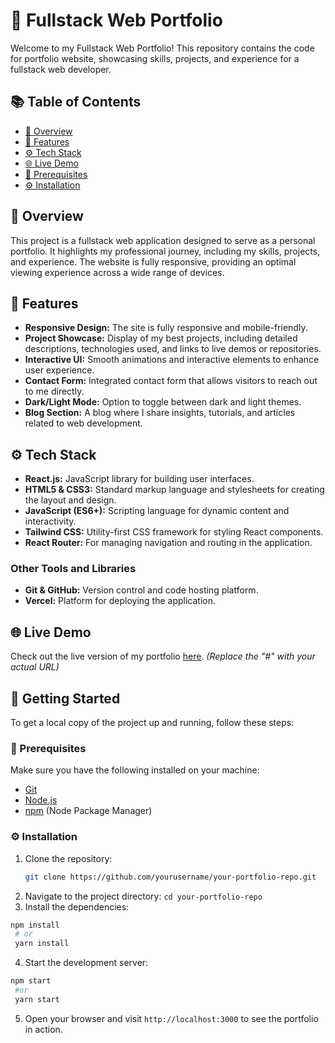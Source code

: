 # 🎉 Fullstack Web Portfolio

Welcome to my Fullstack Web Portfolio! This repository contains the code for portfolio website, showcasing skills, projects, and experience for a fullstack web developer.

## 📚 Table of Contents

- [📖 Overview](#-overview)
- [🔋 Features](#-features)
- [⚙️ Tech Stack](#️-tech-stack)
- [🌐 Live Demo](#-live-demo)
- [🔧 Prerequisites](#-prerequisites)
- [⚙️ Installation](#️-installation)

## 📖 Overview

This project is a fullstack web application designed to serve as a personal portfolio. It highlights my professional journey, including my skills, projects, and experience. The website is fully responsive, providing an optimal viewing experience across a wide range of devices.

## 🔋 Features

- **Responsive Design:** The site is fully responsive and mobile-friendly.
- **Project Showcase:** Display of my best projects, including detailed descriptions, technologies used, and links to live demos or repositories.
- **Interactive UI:** Smooth animations and interactive elements to enhance user experience.
- **Contact Form:** Integrated contact form that allows visitors to reach out to me directly.
- **Dark/Light Mode:** Option to toggle between dark and light themes.
- **Blog Section:** A blog where I share insights, tutorials, and articles related to web development.

## ⚙️ Tech Stack

- **React.js:** JavaScript library for building user interfaces.
- **HTML5 & CSS3:** Standard markup language and stylesheets for creating the layout and design.
- **JavaScript (ES6+):** Scripting language for dynamic content and interactivity.
- **Tailwind CSS:** Utility-first CSS framework for styling React components.
- **React Router:** For managing navigation and routing in the application.

### Other Tools and Libraries

- **Git & GitHub:** Version control and code hosting platform.
- **Vercel:** Platform for deploying the application.

## 🌐 Live Demo

Check out the live version of my portfolio [here](#). _(Replace the "#" with your actual URL)_

## 🚀 Getting Started

To get a local copy of the project up and running, follow these steps:

### 🔧 Prerequisites

Make sure you have the following installed on your machine:

- [Git](https://git-scm.com/)
- [Node.js](https://nodejs.org/en)
- [npm](https://www.npmjs.com/) (Node Package Manager)

### ⚙️ Installation

1. Clone the repository:
   ```bash
   git clone https://github.com/yourusername/your-portfolio-repo.git
   ```
2. Navigate to the project directory:
   `cd your-portfolio-repo`
3. Install the dependencies:

```bash
npm install
 # or
 yarn install
```

4.  Start the development server:

```bash
npm start
 #or
 yarn start
```

5.  Open your browser and visit `http://localhost:3000` to see the portfolio in action.
